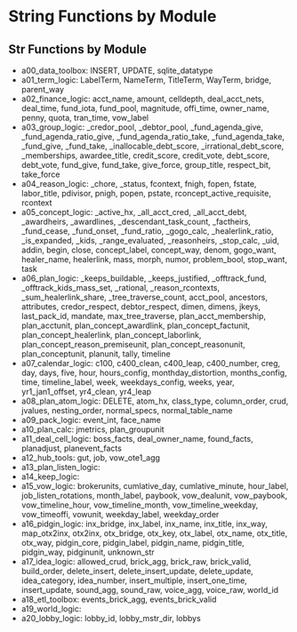 # String Functions by Module

## Str Functions by Module
- a00_data_toolbox: INSERT, UPDATE, sqlite_datatype
- a01_term_logic: LabelTerm, NameTerm, TitleTerm, WayTerm, bridge, parent_way
- a02_finance_logic: acct_name, amount, celldepth, deal_acct_nets, deal_time, fund_iota, fund_pool, magnitude, offi_time, owner_name, penny, quota, tran_time, vow_label
- a03_group_logic: _credor_pool, _debtor_pool, _fund_agenda_give, _fund_agenda_ratio_give, _fund_agenda_ratio_take, _fund_agenda_take, _fund_give, _fund_take, _inallocable_debt_score, _irrational_debt_score, _memberships, awardee_title, credit_score, credit_vote, debt_score, debt_vote, fund_give, fund_take, give_force, group_title, respect_bit, take_force
- a04_reason_logic: _chore, _status, fcontext, fnigh, fopen, fstate, labor_title, pdivisor, pnigh, popen, pstate, rconcept_active_requisite, rcontext
- a05_concept_logic: _active_hx, _all_acct_cred, _all_acct_debt, _awardheirs, _awardlines, _descendant_task_count, _factheirs, _fund_cease, _fund_onset, _fund_ratio, _gogo_calc, _healerlink_ratio, _is_expanded, _kids, _range_evaluated, _reasonheirs, _stop_calc, _uid, addin, begin, close, concept_label, concept_way, denom, gogo_want, healer_name, healerlink, mass, morph, numor, problem_bool, stop_want, task
- a06_plan_logic: _keeps_buildable, _keeps_justified, _offtrack_fund, _offtrack_kids_mass_set, _rational, _reason_rcontexts, _sum_healerlink_share, _tree_traverse_count, acct_pool, ancestors, attributes, credor_respect, debtor_respect, dimen, dimens, jkeys, last_pack_id, mandate, max_tree_traverse, plan_acct_membership, plan_acctunit, plan_concept_awardlink, plan_concept_factunit, plan_concept_healerlink, plan_concept_laborlink, plan_concept_reason_premiseunit, plan_concept_reasonunit, plan_conceptunit, planunit, tally, timeline
- a07_calendar_logic: c100, c400_clean, c400_leap, c400_number, creg, day, days, five, hour, hours_config, monthday_distortion, months_config, time, timeline_label, week, weekdays_config, weeks, year, yr1_jan1_offset, yr4_clean, yr4_leap
- a08_plan_atom_logic: DELETE, atom_hx, class_type, column_order, crud, jvalues, nesting_order, normal_specs, normal_table_name
- a09_pack_logic: event_int, face_name
- a10_plan_calc: jmetrics, plan_groupunit
- a11_deal_cell_logic: boss_facts, deal_owner_name, found_facts, planadjust, planevent_facts
- a12_hub_tools: gut, job, vow_ote1_agg
- a13_plan_listen_logic: 
- a14_keep_logic: 
- a15_vow_logic: brokerunits, cumlative_day, cumlative_minute, hour_label, job_listen_rotations, month_label, paybook, vow_dealunit, vow_paybook, vow_timeline_hour, vow_timeline_month, vow_timeline_weekday, vow_timeoffi, vowunit, weekday_label, weekday_order
- a16_pidgin_logic: inx_bridge, inx_label, inx_name, inx_title, inx_way, map_otx2inx, otx2inx, otx_bridge, otx_key, otx_label, otx_name, otx_title, otx_way, pidgin_core, pidgin_label, pidgin_name, pidgin_title, pidgin_way, pidginunit, unknown_str
- a17_idea_logic: allowed_crud, brick_agg, brick_raw, brick_valid, build_order, delete_insert, delete_insert_update, delete_update, idea_category, idea_number, insert_multiple, insert_one_time, insert_update, sound_agg, sound_raw, voice_agg, voice_raw, world_id
- a18_etl_toolbox: events_brick_agg, events_brick_valid
- a19_world_logic: 
- a20_lobby_logic: lobby_id, lobby_mstr_dir, lobbys